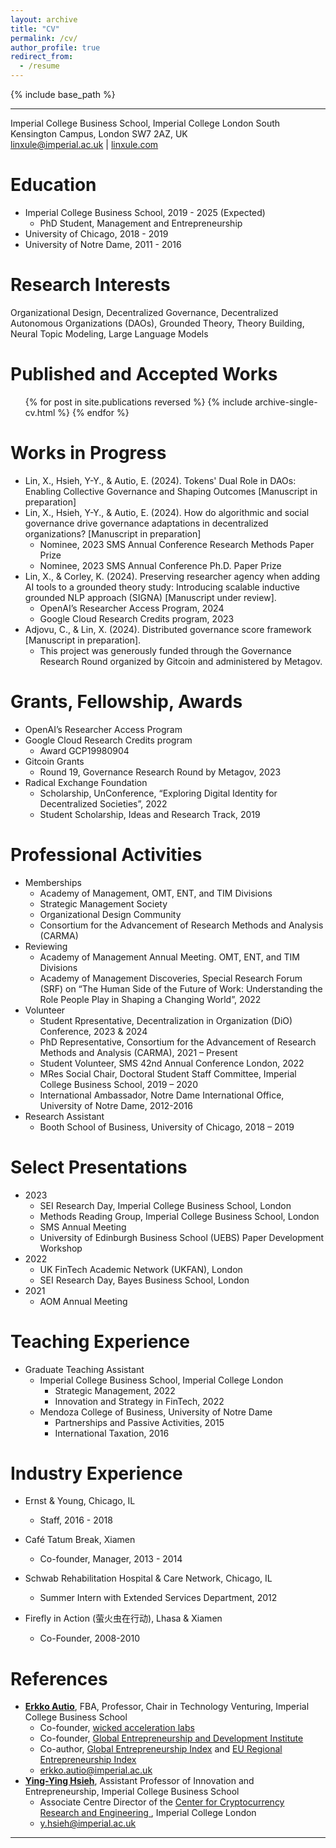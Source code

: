 ```yaml
---
layout: archive
title: "CV"
permalink: /cv/
author_profile: true
redirect_from:
  - /resume
---
```


{% include base_path %}

---
Imperial College Business School, Imperial College London
South Kensington Campus, London SW7 2AZ, UK 			
[linxule@imperial.ac.uk](mailto:linxule@imperial.ac.uk) |  [linxule.com](https://linxule.com/)

# Education

* Imperial College Business School, 2019 - 2025 (Expected)
  * PhD Student, Management and Entrepreneurship
* University of Chicago, 2018 - 2019
* University of Notre Dame, 2011 - 2016

# Research Interests

Organizational Design, Decentralized Governance, Decentralized Autonomous Organizations (DAOs), Grounded Theory, Theory Building, Neural Topic Modeling, Large Language Models

# Published and Accepted Works

<ul>{% for post in site.publications reversed %}
  {% include archive-single-cv.html %}
{% endfor %}</ul>


# Works in Progress

- Lin, X., Hsieh, Y-Y., & Autio, E. (2024). Tokens' Dual Role in DAOs: Enabling Collective Governance and Shaping Outcomes [Manuscript in preparation]
- Lin, X., Hsieh, Y-Y., & Autio, E. (2024). How do algorithmic and social governance drive governance adaptations in decentralized organizations? [Manuscript in preparation]
	- Nominee, 2023 SMS Annual Conference Research Methods Paper Prize
	- Nominee, 2023 SMS Annual Conference Ph.D. Paper Prize
- Lin, X., & Corley, K. (2024). Preserving researcher agency when adding AI tools to a grounded theory study: Introducing scalable inductive grounded NLP approach (SIGNA) [Manuscript under review].
	- OpenAI’s Researcher Access Program, 2024
	- Google Cloud Research Credits program, 2023
- Adjovu, C., & Lin, X. (2024). Distributed governance score framework [Manuscript in preparation].
	- This project was generously funded through the Governance Research Round organized by Gitcoin and administered by Metagov.

# Grants, Fellowship, Awards

- OpenAI’s Researcher Access Program
- Google Cloud Research Credits program
  - Award GCP19980904
- Gitcoin Grants
  - Round 19, Governance Research Round by Metagov, 2023
- Radical Exchange Foundation
  - Scholarship, UnConference, “Exploring Digital Identity for Decentralized Societies”, 2022
  - Student Scholarship, Ideas and Research Track, 2019


# Professional Activities

- Memberships
  - Academy of Management, OMT, ENT, and TIM Divisions
  - Strategic Management Society
  - Organizational Design Community
  - Consortium for the Advancement of Research Methods and Analysis (CARMA)
- Reviewing
  - Academy of Management Annual Meeting. OMT, ENT, and TIM Divisions
  - Academy of Management Discoveries, Special Research Forum (SRF) on “The Human Side of the Future of Work: Understanding the Role People Play in Shaping a Changing World”, 2022
- Volunteer
  - Student Rpresentative, Decentralization in Organization (DiO) Conference, 2023 & 2024
  - PhD Representative, Consortium for the Advancement of Research Methods and Analysis (CARMA), 2021 – Present
  - Student Volunteer, SMS 42nd Annual Conference London, 2022
  - MRes Social Chair, Doctoral Student Staff Committee, Imperial College Business School, 2019 – 2020
  - International Ambassador, Notre Dame International Office, University of Notre Dame, 2012-2016
- Research Assistant
  - Booth School of Business, University of Chicago, 2018 – 2019

# Select Presentations

- 2023
	- SEI Research Day, Imperial College Business School, London
	- Methods Reading Group, Imperial College Business School, London
	- SMS Annual Meeting
	- University of Edinburgh Business School (UEBS) Paper Development Workshop
- 2022
	- UK FinTech Academic Network (UKFAN), London
	- SEI Research Day, Bayes Business School, London
- 2021
	- AOM Annual Meeting

# Teaching Experience

- Graduate Teaching Assistant
	- Imperial College Business School, Imperial College London
		- Strategic Management, 2022
		- Innovation and Strategy in FinTech, 2022
	- Mendoza College of Business, University of Notre Dame
		- Partnerships and Passive Activities, 2015 
		- International Taxation, 2016

# Industry Experience

* Ernst & Young, Chicago, IL
  * Staff, 2016 - 2018

* Café Tatum Break, Xiamen
  * Co-founder, Manager, 2013 - 2014
* Schwab Rehabilitation Hospital & Care Network, Chicago, IL
  * Summer Intern with Extended Services Department, 2012

* Firefly in Action (萤火虫在行动), Lhasa & Xiamen
  * Co-Founder, 2008-2010


# References

* **[Erkko Autio](https://www.imperial.ac.uk/people/erkko.autio)**, FBA, Professor, Chair in Technology Venturing, Imperial College Business School
	* Co-founder, [wicked acceleration labs](https://www.wickedacceleration.org/)
	* Co-founder, [Global Entrepreneurship and Development Institute](http://www.thegedi.org/) 
	* Co-author, [Global Entrepreneurship Index](http://www.thegedi.org/research/gedi-index) and [EU Regional Entrepreneurship Index](http://bookshop.europa.eu/en/redi-the-regional-entrepreneurship-and-development-index-pbKN0214462/?CatalogCategoryID=cKYKABsttvUAAAEjrpAY4e5L)
	* [erkko.autio@imperial.ac.uk](mailto:erkko.autio@imperial.ac.uk)
* **[Ying-Ying Hsieh](https://www.imperial.ac.uk/people/y.hsieh)**, Assistant Professor of Innovation and Entrepreneurship, Imperial College Business School
	* Associate Centre Director of the [Center for Cryptocurrency Research and Engineering ](https://www.imperial.ac.uk/cryptocurrency), Imperial College London
	* [y.hsieh@imperial.ac.uk](mailto:y.hsieh@imperial.ac.uk)


----------------------------
